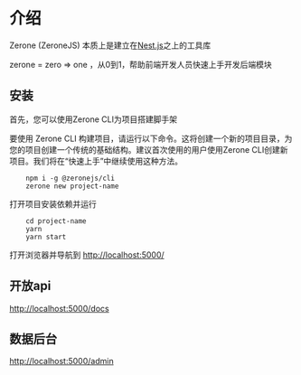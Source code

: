# 介绍

Zerone (ZeroneJS) 本质上是建立在[Nest.js](https://nestjs.com/)之上的工具库

zerone = zero => one ，从0到1，帮助前端开发人员快速上手开发后端模块 

## 安装
首先，您可以使用Zerone CLI为项目搭建脚手架

要使用 Zerone CLI 构建项目，请运行以下命令。这将创建一个新的项目目录，为您的项目创建一个传统的基础结构。建议首次使用的用户使用Zerone CLI创建新项目。我们将在“快速上手”中继续使用这种方法。
```shell
    npm i -g @zeronejs/cli
    zerone new project-name
```

打开项目安装依赖并运行

```shell
    cd project-name
    yarn
    yarn start
```

打开浏览器并导航到 [http://localhost:5000/](http://localhost:5000/) 

## 开放api

[http://localhost:5000/docs](http://localhost:5000/docs) 

## 数据后台

[http://localhost:5000/admin](http://localhost:5000/admin) 